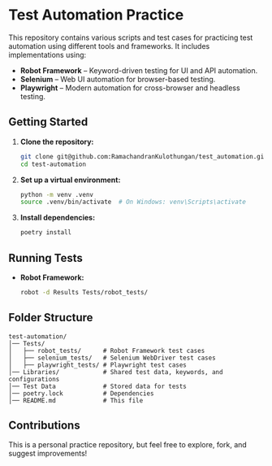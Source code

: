 # Test Automation Practice  

This repository contains various scripts and test cases for practicing test automation using different tools and frameworks. It includes implementations using:  

- **Robot Framework** – Keyword-driven testing for UI and API automation.  
- **Selenium** – Web UI automation for browser-based testing.  
- **Playwright** – Modern automation for cross-browser and headless testing.  

## Getting Started  

1. **Clone the repository:**  
   ```sh
   git clone git@github.com:RamachandranKulothungan/test_automation.git
   cd test-automation
   ```  
2. **Set up a virtual environment:**  
   ```sh
   python -m venv .venv
   source .venv/bin/activate  # On Windows: venv\Scripts\activate
   ```  
3. **Install dependencies:**  
   ```sh
   poetry install
   ```  

## Running Tests  

- **Robot Framework:**  
  ```sh
  robot -d Results Tests/robot_tests/
  ```  

## Folder Structure  

```
test-automation/
│── Tests/
│   ├── robot_tests/      # Robot Framework test cases
│   ├── selenium_tests/   # Selenium WebDriver test cases
│   ├── playwright_tests/ # Playwright test cases
│── Libraries/            # Shared test data, keywords, and configurations
│── Test Data             # Stored data for tests
│── poetry.lock           # Dependencies
│── README.md             # This file
```  

## Contributions  
This is a personal practice repository, but feel free to explore, fork, and suggest improvements!  
